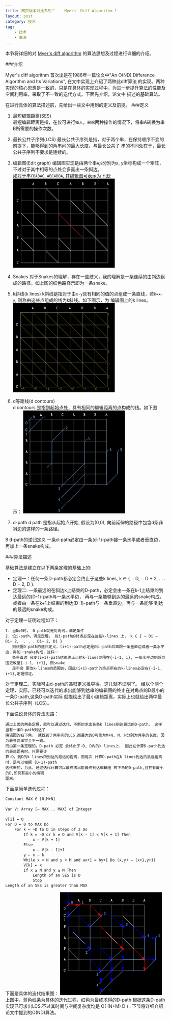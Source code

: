```yaml
---
title: 网页版本对比系列二 —— Myers' Diff Algorithm 1
layout: post
category: 技术
tag:
    - 技术
    - 算法
---
```


本节将详细的对
[Myer's diff algorithm]( https://neil.fraser.name/software/diff_match_patch/myers.pdf )
的算法思想及过程进行详细的介绍。

###介绍

Myer's diff algorithm 首次出是在1986年一篇论文中"An O(ND) Difference Algorithm and Its Variations", 在文中实现上介绍了两种此diff算法
的实现。两种实现的核心思想是一致的，只是在具体的实现过程中，为进一步提升算法的性能及空间利用率，采取了不一致的迭代方式。下面先介绍，论文中
描述的基础算法。

在进行具体的算法描述前，先给出一些文中用到的定义及前提。
###定义

1. 最短编辑距离(SES)   
   最短编辑距离是指，在仅可进行`插入`，`删除`两种操作的情况下，将串A转换为串B所需要的操作次数。

2. 最长公共子序列(LCS)
   最长公共子序列是指，对于两个串，在保持顺序不变的前提下，能够得到的两串间的最大长度。与最长公共子
   串的不同处在于，最长公共子序列不要求是连续的。

3. 编辑图(Edit graph)
    编辑图实现是由两个串`A`,`B`分别为x, y坐标构成一个矩阵，不过对于其中相等的点处会多画出一条斜边。  
    如对于串`CBABAC`, `ABCABBA`, 其编辑图可表示为下图:
[![edit](/media/files/tech/myers_0.png)]()

4. Snakes
    对于Snakes的理解，存在一些歧义，我的理解是一条连续的由斜边组成的路径。如上图的红色路径示即为一条snake。

5. k斜线(k lines)
   k斜线是指对于由`x-y`具有相同的值的点组成一条直线，若`k=x-y`, 则称由这些点组成的线为k斜线。如下图示，为
   编辑图上的k lines。
[![edit](/media/files/tech/myers_1.png)]()

6. d等距线(d contours)  
  d contours 是指到起始点处，具有相同的编辑距离的点构成的线。如下图示：
[![edit](/media/files/tech/myers_2.png)]()

7. d-path 
 d path 是指从起始点开始, 假设为(0,0), 向前延伸的路径中包含d条非斜边的这样的一条路径。

8 d-path的递归定义
 一条d-path必定由一条(d-1)-path接一条水平或者垂直边，再加上一条snake构成。

###算法描述

基础算法是建立在以下两条定理的基础上的:

*   定理一：任何一条D-path都必定会终止于这些k lines, k ∈ { − D, − D + 2,  . . . D − 2, D  }.
*   定理二: 一条最远的在斜边k上结束的D-path，必定会由一条在k-1上结束的到达最远的(D-1)-path与一条水平边，
    再与一条能够到达的最远的snake构成，或者由一条在k+1上结束的到达(D-1)-path与一条垂直边，再与一条能够
    到达的最远的snake构成。

对于定理一证明过程如下：

    1. 当D=0时， 0-path就是对角线，满足条件
    2. 设i-path，满足定理， 则i-path的终点必定在这些k-lines 上， k ∈ { − Di − Di+ 2,  . . . Di− 2, Di }
       则根据D-path的递归定义，(i+1)-path必定是由i-path后面跟一条垂直边或者一条水平边，再加一snake构成，这样一
       条垂直边 会使(i+1)-path结束终止点的k-lines范围在{-i-1, i}, 一条水平边则将范围更改至{-i-1, i+1}, 而snake
       是不会 更改k-lines的范围的，因此(i+1)-path的终点所在的k-lines必定在{-i-1, i+1},定理得证。

对于定理二，实际可由d-path的递归定义推导得，这儿就不证明了。
经以个两个定理，实际，已经可以迭代的求出能够到达串的编辑图的终止在对角点的D最小的一条D-path,这条D-path实际
就描绘出了最小编辑距离，实际上也就给出两中最长公共子序列（LCS）。

下面说说具体的算法思路：
    
    通过上面的两条定理，就可以通过迭代，不断的求出各条k lines到达最远的D-path。 这样当有一条D-path到达了
    编辑图的右下角， 就找到了两串间的LCS,而最大的D可能为M+N, M, N分别为两串的长度，因为最多两串完全不一致。
    而由第一条定理知，D-path 必定 会终止于-D, D内的k lines上， 因此在计算D-path到达的最远距离时，只需要计
    算-D，到D的k lines所到达的最远的距离，而每次 计算D-path在k lines到达的最远距离时，是可以根据 (D-1)-path
    迭代来的，为此，通过迭代计算可以最终求出能最终到达编辑图 右下角的D-path,且拥有最小的D,即具有最小的编辑
    距离。

下面是简单迭代过程：

    Constant MAX ∈ [0,M+N]

    Var V: Array [− MAX .. MAX] of Integer

    V[1] ← 0
    For D ← 0 to MAX Do
        For k ← −D to D in steps of 2 Do
            If k = −D or k ≠ D and V[k − 1] < V[k + 1] Then
                x ← V[k + 1]
            Else
                x ← V[k − 1]+1
            y ← x − k
            While x < N and y < M and ax+1 = by+1 Do (x,y) ← (x+1,y+1)
            V[k] ← x
            If x ≥ N and y ≥ M Then
                Length of an SES is D
                Stop
    Length of an SES is greater than MAX

下面是具体的迭代结果图：
[![edit](/media/files/tech/myers_3.png)]()
上图中，蓝色线条为具体的迭代过程，红色为最终求得的D-path.根据这条D-path实现已可求出LCS.不过其时间与空间复杂度均是 O( (N+M) D  ) .
下节将详细介绍论文中提到的O(ND)算法。 





